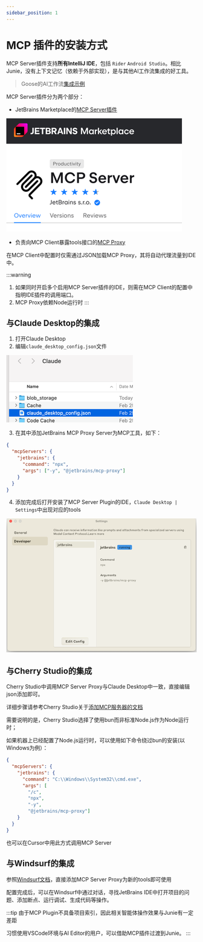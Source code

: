 ```yaml
---
sidebar_position: 1
---
```


# MCP 插件的安装方式

MCP Server插件支持**所有IntelliJ IDE**，包括 `Rider` `Android Studio`。相比Junie，没有上下文记忆（依赖于外部实现），是与其他AI工作流集成的好工具。

> Goose的AI工作流[集成示例](https://block.github.io/goose/docs/tutorials/jetbrains-mcp/)

MCP Server插件分为两个部分：
* JetBrains Marketplace的[MCP Server插件](https://plugins.jetbrains.com/plugin/26071-mcp-server)

![插件市场中的MCP Server插件](imgs/mcp-server-marketplace.png)

* 负责向MCP Client暴露tools接口的[MCP Proxy](https://github.com/JetBrains/mcp-jetbrains/tree/main)

在MCP Client中配置时仅需通过JSON加载MCP Proxy，其将自动代理流量到IDE中。

:::warning
1. 如果同时开启多个启用MCP Server插件的IDE，则需在MCP Client的配置中指明IDE插件的调用端口。
2. MCP Proxy依赖Node运行时
:::

## 与Claude Desktop的集成

1. 打开Claude Desktop
2. 编辑`claude_desktop_config.json`文件

![claude desktop配置文件](imgs/claude-mcp-path.png)

3. 在其中添加JetBrains MCP Proxy Server为MCP工具，如下：
```json
{
  "mcpServers": {
    "jetbrains": {
      "command": "npx",
      "args": ["-y", "@jetbrains/mcp-proxy"]
    }
  }
}
```
4. 添加完成后打开安装了MCP Server Plugin的IDE，`Claude Desktop | Settings`中出现对应的tools

![MCP Proxy Server](imgs/mcp-npx.png)

## 与Cherry Studio的集成

Cherry Studio中调用MCP Server Proxy与Claude Desktop中一致，直接编辑json添加即可。

详细步骤请参考Cherry Studio关于[添加MCP服务器的文档](https://github.com/CherryHQ/cherry-studio-docs/blob/main/advanced-basic/mcp.md)

需要说明的是，Cherry Studio选择了使用bun而非标准Node.js作为Node运行时；

如果机器上已经配置了Node.js运行时，可以使用如下命令绕过bun的安装(以Windows为例）：

```json
{
  "mcpServers": {
    "jetbrains": {
      "command": "C:\\Windows\\System32\\cmd.exe",
      "args": [
        "/c",
        "npx",
        "-y",
        "@jetbrains/mcp-proxy"]
    }
  }
}

```

也可以在Cursor中用此方式调用MCP Server

## 与Windsurf的集成

参照[Windsurf文档](https://docs.windsurf.com/windsurf/mcp)，直接添加MCP Server Proxy为新的tools即可使用

配置完成后，可以在Windsurf中通过对话，寻找JetBrains IDE中打开项目的问题、添加断点、运行调试、生成代码等操作。

:::tip
由于MCP Plugin不具备项目索引，因此相关智能体操作效果与Junie有一定差距

习惯使用VSCode环境与AI Editor的用户，可以借助MCP插件过渡到Junie。
:::